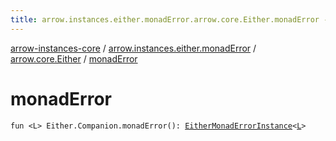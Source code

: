 ```yaml
---
title: arrow.instances.either.monadError.arrow.core.Either.monadError - arrow-instances-core
---
```


[arrow-instances-core](../../index.html) / [arrow.instances.either.monadError](../index.html) / [arrow.core.Either](index.html) / [monadError](./monad-error.html)

# monadError

`fun <L> Either.Companion.monadError(): `[`EitherMonadErrorInstance`](../../arrow.instances/-either-monad-error-instance.html)`<`[`L`](monad-error.html#L)`>`